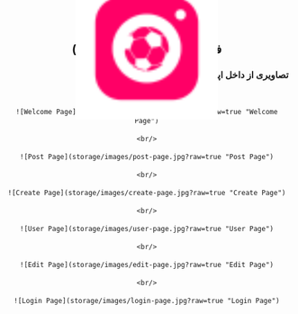 <div align="center">
    <img src="/storage/images/icon.png?raw=false" alt="Welcome Page" title="icon" style="transform: scale(3.5);">
    <h2 lang="fa" style="margin-top: -50px">فوتبال گرام (در حال بازنویسی)</h2>
</div>

<h3 lang="fa" align="right"> تصاویری از داخل اپلیکیشن </h3> 

<br/>

<div align="center">

    ![Welcome Page](storage/images/welcome-page.jpg?raw=true "Welcome Page")

    <br/>

    ![Post Page](storage/images/post-page.jpg?raw=true "Post Page")

    <br/>

    ![Create Page](storage/images/create-page.jpg?raw=true "Create Page")

    <br/>

    ![User Page](storage/images/user-page.jpg?raw=true "User Page")

    <br/>

    ![Edit Page](storage/images/edit-page.jpg?raw=true "Edit Page")

    <br/>

    ![Login Page](storage/images/login-page.jpg?raw=true "Login Page")

</div>
